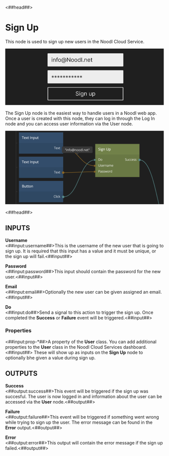 <##head##>
# Sign Up

This node is used to sign up new users in the Noodl Cloud Service.

![](./sign-up_visual.png ':class=img-size-l')

The <span class="ndl-node">Sign Up</span> node is the easiest way to handle users in a Noodl web app. Once a user is created with this node, they can log in through the <span class="ndl-node">Log In</span> node and you can access user information via the <span class="ndl-node">User</span> node.

![](./sign-up_node.png ':class=img-size-l')

<##head##>

## INPUTS

**Username**  
<##input:username##>This is the username of the new user that is going to sign up. It is required that this input has a value and it must be unique, or the sign up will fail.<##input##>

**Password**  
<##input:password##>This input should contain the password for the new user.<##input##>

**Email**  
<##input:email##>Optionally the new user can be given assigned an email.<##input##>

**Do**  
<##input:do##>Send a signal to this action to trigger the sign up. Once completed the **Success** or **Failure** event will be triggered.<##input##>

### Properties
<##input:prop-*##>A property of the **User** class. You can add additional properties to the **User** class in the Noodl Cloud Services dashboard. <##input##> These will show up as inputs on the **Sign Up** node to optionally bhe given a value during sign up.


## OUTPUTS

**Success**  
<##output:success##>This event will be triggered if the sign up was succesful. The user is now logged in and information about the user can be accessed via the **User** node.<##output##>

**Failure**  
<##output:failure##>This event will be triggered if something went wrong while trying to sign up the user. The error message can be found in the **Error** output.<##output##>

**Error**  
<##output:error##>This output will contain the error message if the sign up failed.<##output##>
